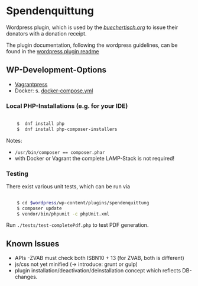 Spendenquittung
===============
Wordpress plugin, which is used by the [*buechertisch.org*](http://buechertisch.org/buecher-spenden/spendenquittung/) to
issue their donators with a donation receipt.

The plugin documentation, following the wordpress guidelines, can be found in the [wordpress plugin readme](readme.txt)

WP-Development-Options
----------------------
- [Vagrantpress](https://github.com/chad-thompson/vagrantpress)
- Docker: s. [docker-compose.yml](./docker-compose.yml)

### Local PHP-Installations (e.g. for your IDE)

```bash
  
    $  dnf install php
    $  dnf install php-composer-installers
```

Notes:

- `/usr/bin/composer == composer.phar`
- with Docker or Vagrant the complete LAMP-Stack is not required!

### Testing

There exist various unit tests, which can be run via
 
```bash
   
    $ cd $wordpress/wp-content/plugins/spendenquittung
    $ composer update
    $ vendor/bin/phpunit -c phpUnit.xml
```

Run `./tests/test-completePdf.php` to test PDF generation.


Known Issues
------------
- APIs
  -ZVAB must check both ISBN10 + 13 (for ZVAB, both is different)
- js/css not yet minified (-> introduce: grunt or gulp)
- plugin installation/deactivation/deinstallation concept which reflects DB-changes.
